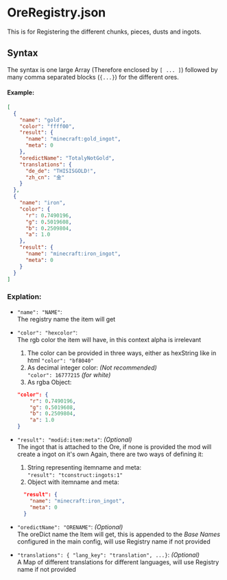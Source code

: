 # OreRegistry.json

This is for Registering the different chunks, pieces, dusts and ingots.

##  Syntax
The syntax is one large Array (Therefore enclosed by `[ ... ]`) followed by many comma separated blocks (`{...}`) for the different ores.

#### Example:
```json
[
  {
    "name": "gold",
    "color": "ffff00",
    "result": {
      "name": "minecraft:gold_ingot",
      "meta": 0
    },
    "oredictName": "TotalyNotGold",
    "translations": {
      "de_de": "THISISGOLD!",
      "zh_cn": "金"
    }
  },
  {
    "name": "iron",
    "color": {
      "r": 0.7490196,
      "g": 0.5019608,
      "b": 0.2509804,
      "a": 1.0
    },
    "result": {
      "name": "minecraft:iron_ingot",
      "meta": 0
    }
  }
]
```


### Explation:
* `"name": "NAME"`:  
The registry name the item will get


* `"color": "hexcolor"`:  
The rgb color the item will have, in this context alpha is irrelevant
  1. The color can be provided in three ways, either as hexString like in html
  `"color": "bf8040"`
  2. As decimal integer color: _(Not recommended)_  
  `"color": 16777215` _(for white)_
  3. As rgba Object:  
  ```json
  "color": {
      "r": 0.7490196,
      "g": 0.5019608,
      "b": 0.2509804,
      "a": 1.0
  }
  ```


* `"result": "modid:item:meta"`: _(Optional)_  
The ingot that is attached to the Ore, if none is provided the mod will create a ingot on it's own
Again, there are two ways of defining it:
  1. String representing itemname and meta:  
    `"result": "tconstruct:ingots:1"`
  2. Object with itemname and meta:  
  ```json
    "result": {
      "name": "minecraft:iron_ingot",
      "meta": 0
    }
  ```


* `"oredictName": "ORENAME"`: _(Optional)_  
The oreDict name the Item will get, this is appended to the _Base Names_ configured in the main config, will use Registry name if not provided


* `"translations": { "lang_key": "translation", ...}`: _(Optional)_  
A Map of different translations for different languages, will use Registry name if not provided